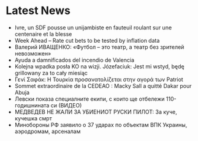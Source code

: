 # Latest News
-  Ivre, un SDF pousse un unijambiste en fauteuil roulant sur une centenaire et la blesse
-  Week Ahead – Rate cut bets to be tested by inflation data
-  Валерий ИВАЩЕНКО: «Футбол – это театр, а театр без зрителей невозможен»
-  Ayuda a damnificados del incendio de Valencia
-  Kolejna wpadka posła KO na wizji. Józefaciuk: Jest mi wstyd, będę grillowany za to cały miesiąc
-  Γενί Σαφάκ: Η Τουρκία προσανατολίζεται στην αγορά των Patriot
-  Sommet extraordinaire de la CEDEAO : Macky Sall a quitté Dakar pour Abuja
-  Левски показа специалните екипи, с които ще отбележи 110-годишнината си (ВИДЕО)
-  МЕДВЕДЕВ НЕ ЖАЛИ ЗА УБИЕНИОТ РУСКИ ПИЛОТ: За куче, кучешка смрт
-  Минобороны РФ заявило о 37 ударах по объектам ВПК Украины, аэродромам, арсеналам
